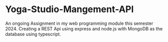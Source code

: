 # Yoga-Studio-Mangement-API
An ongoing Assignment in my web programming module this semester 2024.  Creating a REST Api using express and node.js with MongoDB as the database using typescript.
